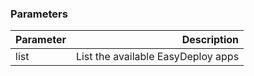<!-- usedin: [ _maestro/Toolbelt/easydeploys-v1.md] -->


### Parameters


|       Parameter             |      	 Description     	         |
| :---------------------------| ------------------------------------:|
| list                        |  List the available EasyDeploy apps  |

